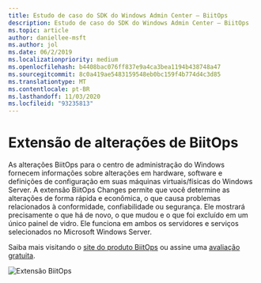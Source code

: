 ```yaml
---
title: Estudo de caso do SDK do Windows Admin Center – BiitOps
description: Estudo de caso do SDK do Windows Admin Center – BiitOps
ms.topic: article
author: daniellee-msft
ms.author: jol
ms.date: 06/2/2019
ms.localizationpriority: medium
ms.openlocfilehash: b4408bac076ff837e9a4ca3bea1194b438748a47
ms.sourcegitcommit: 8c0a419ae5483159548eb0bc159f4b774d4c3d85
ms.translationtype: MT
ms.contentlocale: pt-BR
ms.lasthandoff: 11/03/2020
ms.locfileid: "93235813"
---
```

# <a name="biitops-changes-extension"></a>Extensão de alterações de BiitOps

As alterações BiitOps para o centro de administração do Windows fornecem informações sobre alterações em hardware, software e definições de configuração em suas máquinas virtuais/físicas do Windows Server. A extensão BiitOps Changes permite que você determine as alterações de forma rápida e econômica, o que causa problemas relacionados à conformidade, confiabilidade ou segurança. Ele mostrará precisamente o que há de novo, o que mudou e o que foi excluído em um único painel de vidro. Ele funciona em ambos os servidores e serviços selecionados no Microsoft Windows Server.

Saiba mais visitando o [site do produto BiitOps](https://biitops.com/solutions) ou assine uma [avaliação gratuita](https://biitops.com/solutions/biitops-changes).

![Extensão BiitOps](../../media/extend-case-study-biitops/biitops-1.png)
